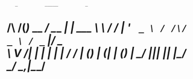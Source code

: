        _          _____          _       
/\   /(_)_ __ ___/__   \___   __| | ___ 
\ \ / / | '_ ` _ \ / /\/ _ \ / _` |/ _ \
 \ V /| | | | | | / / | (_) | (_| | (_) |
  \_/ |_|_| |_| |_\/   \___/ \__,_|\___/
  =======================================
